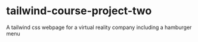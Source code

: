 # tailwind-course-project-two
A tailwind css webpage for a virtual reality company including a hamburger menu
